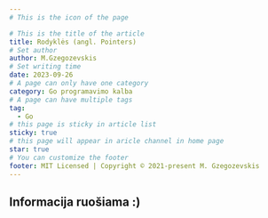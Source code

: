 ```yaml
---
# This is the icon of the page

# This is the title of the article
title: Rodyklės (angl. Pointers)
# Set author
author: M.Gzegozevskis
# Set writing time
date: 2023-09-26
# A page can only have one category
category: Go programavimo kalba
# A page can have multiple tags
tag:
  - Go
# this page is sticky in article list
sticky: true
# this page will appear in aricle channel in home page
star: true
# You can customize the footer
footer: MIT Licensed | Copyright © 2021-present M. Gzegozevskis
---
```


## Informacija ruošiama :)
